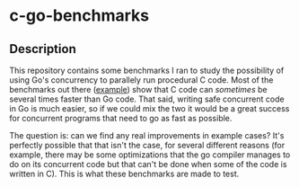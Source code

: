 # c-go-benchmarks

## Description

This repository contains some benchmarks I ran to study the possibility of using Go's concurrency to parallely run procedural C code. Most of the benchmarks out there ([example](https://benchmarksgame.alioth.debian.org/u64q/compare.php?lang=go&lang2=gcc)) show that C code can _sometimes_ be several times faster than Go code. That said, writing safe concurrent code in Go is much easier, so if we could mix the two it would be a great success for concurrent programs that need to go as fast as possible.

The question is: can we find any real improvements in example cases? It's perfectly possible that that isn't the case, for several different reasons (for example, there may be some optimizations that the go compiler manages to do on its concurrent code but that can't be done when some of the code is written in C). This is what these benchmarks are made to test.
